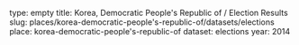type: empty
title: Korea, Democratic People's Republic of / Election Results
slug: places/korea-democratic-people's-republic-of/datasets/elections
place: korea-democratic-people's-republic-of
dataset: elections
year: 2014
